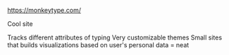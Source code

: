https://monkeytype.com/

Cool site

Tracks different attributes of typing
Very customizable themes
Small sites that builds visualizations based on user's personal data = neat
